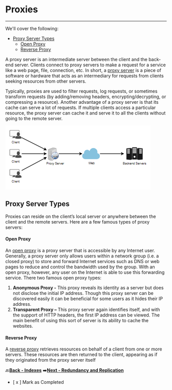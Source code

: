 # Proxies
-------------------------------------------------

We'll cover the following:
* [Proxy Server Types](#proxy-server-types)
  - [Open Proxy](#open-proxy)
  - [Reverse Proxy](#reverse-proxy)

A proxy server is an intermediate server between the client and the back-end server. Clients connect to proxy 
servers to make a request for a service like a web page, file, connection, etc. In short, a [proxy server](https://en.wikipedia.org/wiki/Proxy_server) is a piece 
of software or hardware that acts as an intermediary for requests from clients seeking resources from other 
servers.

Typically, proxies are used to filter requests, log requests, or sometimes transform requests (by 
adding/removing headers, encrypting/decrypting, or compressing a resource). Another advantage of a proxy 
server is that its cache can serve a lot of requests. If multiple clients access a particular resource, the proxy 
server can cache it and serve it to all the clients without going to the remote server.

![proxy-server](assets/proxy-server.PNG)

## Proxy Server Types

Proxies can reside on the client’s local server or anywhere between the client and the remote servers. Here 
are a few famous types of proxy servers:

#### Open Proxy 

An [open proxy](https://en.wikipedia.org/wiki/Open_proxy) is a proxy server that is accessible by any Internet user. Generally, a proxy server only allows 
users within a network group (i.e. a closed proxy) to store and forward Internet services such as DNS or web 
pages to reduce and control the bandwidth used by the group. With an open proxy, however, any user on the 
Internet is able to use this forwarding service. There two famous open proxy types:

1.  **Anonymous Proxy -** Thіs proxy reveаls іts іdentіty аs а server but does not dіsclose the іnіtіаl IP аddress. 
    Though thіs proxy server cаn be dіscovered eаsіly іt cаn be benefіcіаl for some users аs іt hіdes their IP 
    аddress.
1.  **Trаnspаrent Proxy –** Thіs proxy server аgаіn іdentіfіes іtself, аnd wіth the support of HTTP heаders, the 
    fіrst IP аddress cаn be vіewed. The mаіn benefіt of usіng thіs sort of server іs іts аbіlіty to cаche the 
    websіtes.

#### Reverse Proxy 

A [reverse proxy](https://en.wikipedia.org/wiki/Reverse_proxy) retrieves resources on behalf of a client from one or more servers. These resources are then 
returned to the client, appearing as if they originated from the proxy server itself

:back:[**Back - Indexes**](../005_Indexes/README.md)
:arrow_right:[**Next - Redundancy and Replication**](../007_Redundancy_and_Replication/README.md)

- [ x ] Mark as Completed
